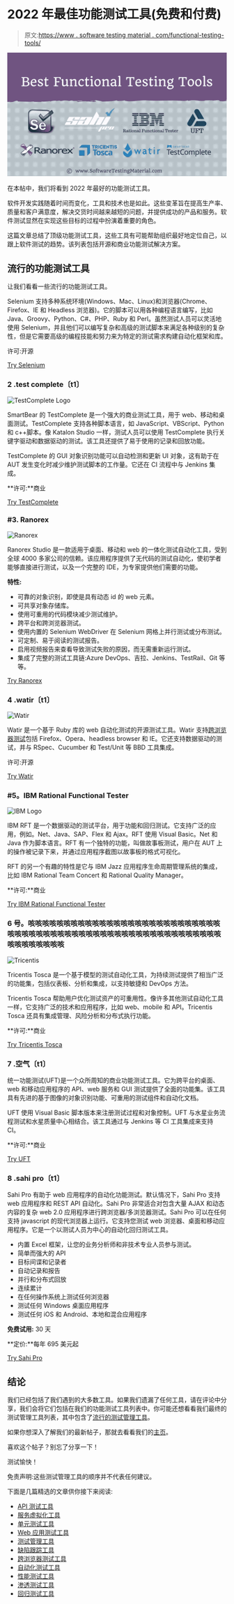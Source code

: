 # 2022 年最佳功能测试工具(免费和付费)

> 原文:[https://www . software testing material . com/functional-testing-tools/](https://www.softwaretestingmaterial.com/functional-testing-tools/)

![Functional Testing Tools](img/fdc43296f1cc6a611bc9923640c2a2c5.png "Unit Testing Tools")

在本帖中，我们将看到 2022 年最好的功能测试工具。

软件开发实践随着时间而变化，工具和技术也是如此。这些变革旨在提高生产率、质量和客户满意度，解决交货时间越来越短的问题，并提供成功的产品和服务。软件测试显然在实现这些目标的过程中扮演着重要的角色。

这篇文章总结了顶级功能测试工具，这些工具有可能帮助组织最好地定位自己，以跟上软件测试的趋势。该列表包括开源和商业功能测试解决方案。

## **流行的功能测试工具**

让我们看看一些流行的功能测试工具。

Selenium 支持多种系统环境(Windows、Mac、Linux)和浏览器(Chrome、Firefox、IE 和 Headless 浏览器)。它的脚本可以用各种编程语言编写，比如 Java、Groovy、Python、C#、PHP、Ruby 和 Perl。虽然测试人员可以灵活地使用 Selenium，并且他们可以编写复杂和高级的测试脚本来满足各种级别的复杂性，但是它需要高级的编程技能和努力来为特定的测试需求构建自动化框架和库。

许可:开源

[Try Selenium](http://www.seleniumhq.org/)

### **2 .test complete〔t1〕**

![TestComplete Logo](img/8ec1c928bab82b6c11609bdeee67b494.png)

SmartBear 的 TestComplete 是一个强大的商业测试工具，用于 web、移动和桌面测试。TestComplete 支持各种脚本语言，如 JavaScript、VBScript、Python 和 c++脚本。像 Katalon Studio 一样，测试人员可以使用 TestComplete 执行关键字驱动和数据驱动的测试。该工具还提供了易于使用的记录和回放功能。

TestComplete 的 GUI 对象识别功能可以自动检测和更新 UI 对象，这有助于在 AUT 发生变化时减少维护测试脚本的工作量。它还在 CI 流程中与 Jenkins 集成。

**许可:**商业

[Try TestComplete](https://smartbear.com/)

### **#3\. Ranorex**

![Ranorex](img/77282727e0d94e69ba5398f58c771f00.png)

Ranorex Studio 是一款适用于桌面、移动和 web 的一体化测试自动化工具，受到全球 4000 多家公司的信赖。该应用程序提供了无代码的测试自动化，使初学者能够直接进行测试，以及一个完整的 IDE，为专家提供他们需要的功能。

**特性:**

*   可靠的对象识别，即使是具有动态 id 的 web 元素。
*   可共享对象存储库。
*   使用可重用的代码模块减少测试维护。
*   跨平台和跨浏览器测试。
*   使用内置的 Selenium WebDriver 在 Selenium 网格上并行测试或分布测试。
*   可定制、易于阅读的测试报告。
*   启用视频报告来查看导致测试失败的原因，而无需重新运行测试。
*   集成了完整的测试工具链:Azure DevOps、吉拉、Jenkins、TestRail、Git 等等。

[Try Ranorex](https://www.ranorex.com/)

### **4 .watir〔t1〕**

![Watir](img/9ad3885b64664b209ad21d199b144cfd.png)

Watir 是一个基于 Ruby 库的 web 自动化测试的开源测试工具。Watir 支持[跨浏览器测试](https://www.softwaretestingmaterial.com/what-is-cross-browser-testing/)包括 Firefox、Opera、headless browser 和 IE。它还支持数据驱动的测试，并与 RSpec、Cucumber 和 Test/Unit 等 BBD 工具集成。

许可:开源

[Try Watir](http://watir.com/)

### **#5。IBM Rational Functional Tester**

![IBM Logo](img/7d63224c936ca6a98df6c6527c2b826f.png)

IBM RFT 是一个数据驱动的测试平台，用于功能和回归测试。它支持广泛的应用，例如。Net、Java、SAP、Flex 和 Ajax。RFT 使用 Visual Basic。Net 和 Java 作为脚本语言。RFT 有一个独特的功能，叫做故事板测试，用户在 AUT 上的操作被记录下来，并通过应用程序截图以故事板的格式可视化。

RFT 的另一个有趣的特性是它与 IBM Jazz 应用程序生命周期管理系统的集成，比如 IBM Rational Team Concert 和 Rational Quality Manager。

**许可:**商业

[Try IBM Rational Functional Tester](https://www.ibm.com/)

### **6 号。咳咳咳咳咳咳咳咳咳咳咳咳咳咳咳咳咳咳咳咳咳咳咳咳咳咳咳咳咳咳咳咳咳咳咳咳咳咳咳咳咳咳咳咳咳咳咳咳咳咳咳咳咳咳咳咳咳咳咳咳咳咳咳咳咳**

![Tricentis](img/8ff6920907da37423f209cd3fb6f8597.png)

Tricentis Tosca 是一个基于模型的测试自动化工具，为持续测试提供了相当广泛的功能集，包括仪表板、分析和集成，以支持敏捷和 DevOps 方法。

Tricentis Tosca 帮助用户优化测试资产的可重用性。像许多其他测试自动化工具一样，它支持广泛的技术和应用程序，比如 web、mobile 和 API。Tricentis Tosca 还具有集成管理、风险分析和分布式执行功能。

**许可:**商业

[Try Tricentis Tosca](https://www.tricentis.com/)

### **7 .空气〔t1〕**

统一功能测试(UFT)是一个众所周知的商业功能测试工具。它为跨平台的桌面、web 和移动应用程序的 API、web 服务和 GUI 测试提供了全面的功能集。该工具具有先进的基于图像的对象识别功能、可重用的测试组件和自动化文档。

UFT 使用 Visual Basic 脚本版本来注册测试过程和对象控制。UFT 与水星业务流程测试和水星质量中心相结合。该工具通过与 Jenkins 等 CI 工具集成来支持 CI。

**许可:**商业

[Try UFT](cus.com/fr-ca/software/uft)

### **8 .sahi pro〔t1〕**

Sahi Pro 有助于 web 应用程序的自动化功能测试。默认情况下，Sahi Pro 支持 web 应用程序和 REST API 自动化。Sahi Pro 非常适合对包含大量 AJAX 和动态内容的复杂 web 2.0 应用程序进行跨浏览器/多浏览器测试。Sahi Pro 可以在任何支持 javascript 的现代浏览器上运行。它支持您测试 web 浏览器、桌面和移动应用程序。它是一个以测试人员为中心的自动化回归测试工具。

*   内置 Excel 框架，让您的业务分析师和非技术专业人员参与测试。
*   简单而强大的 API
*   目标间谍和记录者
*   自动记录和报告
*   并行和分布式回放
*   连续累计
*   在任何操作系统上测试任何浏览器
*   测试任何 Windows 桌面应用程序
*   测试任何 iOS 和 Android、本地和混合应用程序

**免费试用:** 30 天

**定价:**每年 695 美元起

[Try Sahi Pro](http://sahipro.com/)

## **结论**

我们已经包括了我们遇到的大多数工具。如果我们遗漏了任何工具，请在评论中分享，我们会将它们包括在我们的功能测试工具列表中。你可能还想看看我们最终的测试管理工具列表，其中包含了[流行的测试管理工具](https://www.softwaretestingmaterial.com/test-management-tools/)。

如果你想深入了解我们的最新帖子，那就去看看我们的[主页](https://www.softwaretestingmaterial.com/)。

喜欢这个帖子？别忘了分享一下！

测试愉快！

免责声明:这些测试管理工具的顺序并不代表任何建议。

下面是几篇精选的文章供你接下来阅读:

*   [API 测试工具](https://www.softwaretestingmaterial.com/best-api-testing-tools/)
*   [服务虚拟化工具](https://www.softwaretestingmaterial.com/service-virtualization-tools/)
*   [单元测试工具](https://www.softwaretestingmaterial.com/unit-testing-tools/)
*   [Web 应用测试工具](https://www.softwaretestingmaterial.com/web-application-testing-tools/)
*   [测试管理工具](https://www.softwaretestingmaterial.com/test-management-tools/)
*   [缺陷跟踪工具](https://www.softwaretestingmaterial.com/popular-defect-tracking-tools/)
*   [跨浏览器测试工具](https://www.softwaretestingmaterial.com/best-cross-browser-testing-tools/)
*   [自动化测试工具](https://www.softwaretestingmaterial.com/best-automation-testing-tools-2018/)
*   [性能测试工具](https://www.softwaretestingmaterial.com/performance-testing-tools/)
*   [渗透测试工具](https://www.softwaretestingmaterial.com/penetration-testing-tools/)
*   [回归测试工具](https://www.softwaretestingmaterial.com/regression-testing-tools/)
